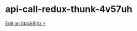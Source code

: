 # api-call-redux-thunk-4v57uh

[Edit on StackBlitz ⚡️](https://stackblitz.com/edit/api-call-redux-thunk-4v57uh)